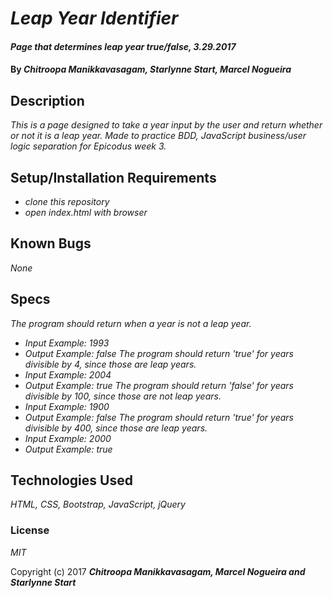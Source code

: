 # _Leap Year Identifier_

#### _Page that determines leap year true/false, 3.29.2017_

#### By _**Chitroopa Manikkavasagam, Starlynne Start, Marcel Nogueira**_

## Description

_This is a page designed to take a year input by the user and return whether or not it is a leap year. Made to practice BDD, JavaScript business/user logic separation for Epicodus week 3._

## Setup/Installation Requirements

* _clone this repository_
* _open index.html with browser_

## Known Bugs

_None_

## Specs

_The program should return when a year is not a leap year._
* _Input Example: 1993_
* _Output Example: false_
_The program should return 'true' for years divisible by 4, since those are leap years._
* _Input Example: 2004_
* _Output Example: true_
_The program should return 'false' for years divisible by 100, since those are not leap years._
* _Input Example: 1900_
* _Output Example: false_
_The program should return 'true' for years divisible by 400, since those are leap years._
* _Input Example: 2000_
* _Output Example: true_


## Technologies Used

_HTML, CSS, Bootstrap, JavaScript, jQuery_

### License

*MIT*

Copyright (c) 2017 **_Chitroopa Manikkavasagam, Marcel Nogueira and Starlynne Start_**
